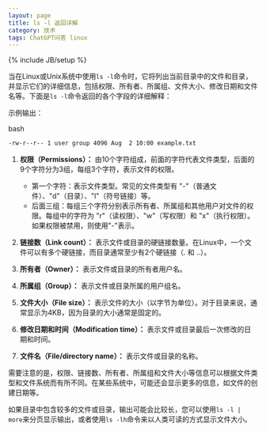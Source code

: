 ```yaml
---
layout: page
title: ls -l 返回详解
category: 技术
tags: ChatGPT问答 linux
---
```

{% include JB/setup %}

当在Linux或Unix系统中使用`ls -l`命令时，它将列出当前目录中的文件和目录，并显示它们的详细信息，包括权限、所有者、所属组、文件大小、修改日期和文件名等。下面是`ls -l`命令返回的各个字段的详细解释：

示例输出：

bash

```bash
-rw-r--r-- 1 user group 4096 Aug  2 10:00 example.txt
```

1.  **权限（Permissions）：** 由10个字符组成，前面的字符代表文件类型，后面的9个字符分为3组，每组3个字符，表示文件的权限。

    *   第一个字符：表示文件类型。常见的文件类型有 "-"（普通文件）、"d"（目录）、"l"（符号链接）等。
    *   后面三组：每组三个字符分别表示所有者、所属组和其他用户对文件的权限。每组中的字符为 "r"（读权限）、"w"（写权限）和 "x"（执行权限）。如果权限被禁用，则使用"-"表示。
2.  **链接数（Link count）：** 表示文件或目录的硬链接数量。在Linux中，一个文件可以有多个硬链接，而目录通常至少有2个硬链接（. 和 ..）。

3.  **所有者（Owner）：** 表示文件或目录的所有者用户名。

4.  **所属组（Group）：** 表示文件或目录所属的用户组名。

5.  **文件大小（File size）：** 表示文件的大小（以字节为单位）。对于目录来说，通常显示为4KB，因为目录的大小通常是固定的。

6.  **修改日期和时间（Modification time）：** 表示文件或目录最后一次修改的日期和时间。

7.  **文件名（File/directory name）：** 表示文件或目录的名称。


需要注意的是，权限、链接数、所有者、所属组和文件大小等信息可以根据文件类型和文件系统而有所不同。在某些系统中，可能还会显示更多的信息，如文件的创建日期等。

如果目录中包含较多的文件或目录，输出可能会比较长，您可以使用`ls -l | more`来分页显示输出，或者使用`ls -lh`命令来以人类可读的方式显示文件大小。
